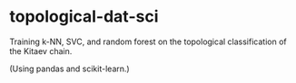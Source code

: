 # topological-dat-sci
Training k-NN, SVC, and random forest on the topological classification of the Kitaev chain.

(Using pandas and scikit-learn.)
